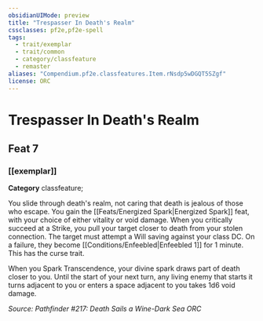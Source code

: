 ```yaml
---
obsidianUIMode: preview
title: "Trespasser In Death's Realm"
cssclasses: pf2e,pf2e-spell
tags:
  - trait/exemplar
  - trait/common
  - category/classfeature
  - remaster
aliases: "Compendium.pf2e.classfeatures.Item.rNsdp5wDGQT5SZgf"
license: ORC
---
```

# Trespasser In Death's Realm
## Feat 7
### [[exemplar]]

**Category** classfeature; 




You slide through death's realm, not caring that death is jealous of those who escape. You gain the [[Feats/Energized Spark|Energized Spark]] feat, with your choice of either vitality or void damage. When you critically succeed at a Strike, you pull your target closer to death from your stolen connection. The target must attempt a Will saving against your class DC. On a failure, they become [[Conditions/Enfeebled|Enfeebled 1]] for 1 minute. This has the curse trait.

When you Spark Transcendence, your divine spark draws part of death closer to you. Until the start of your next turn, any living enemy that starts it turns adjacent to you or enters a space adjacent to you takes 1d6 void damage.

*Source: Pathfinder #217: Death Sails a Wine-Dark Sea*
*ORC*